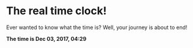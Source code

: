 # The real time clock!

Ever wanted to know what the time is? Well, your journey is about to end!

**The time is Dec 03, 2017, 04:29**